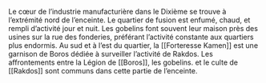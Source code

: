 Le cœur de l’industrie manufacturière dans le Dixième se trouve à l’extrémité nord de l’enceinte. Le quartier de fusion est enfumé, chaud, et rempli d’activité jour et nuit. Les gobelins font souvent leur maison près des usines sur la rue des fonderies, préférant l’activité constante aux quartiers plus endormis. Au sud et à l’est du quartier, la [[Forteresse Kamen]] est une garnison de Boros dédiée à surveiller l’activité de Rakdos. Les affrontements entre la Légion de [[Boros]], les gobelins. et le culte de [[Rakdos]] sont communs dans cette partie de l’enceinte. 